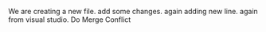 We are creating a new file. add some changes. again adding new line. again from visual studio. Do Merge Conflict
